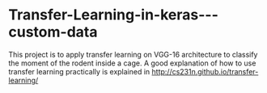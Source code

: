 # Transfer-Learning-in-keras---custom-data

This project is to apply transfer learning on VGG-16 architecture to classify the moment of the rodent inside a cage.
A good explanation of how to use transfer learning practically is explained in http://cs231n.github.io/transfer-learning/

